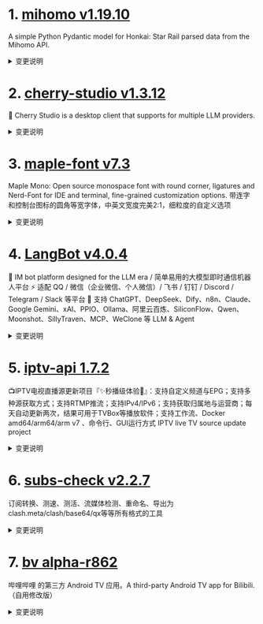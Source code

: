 
# 1. [mihomo v1.19.10](https://github.com/MetaCubeX/mihomo/releases/tag/v1.19.10)  
A simple Python Pydantic model for Honkai: Star Rail parsed data from the Mihomo API.
<details>
<summary>变更说明</summary>

## What's Changed
* The DNS resolution of the overall UDP part has been delayed to the connection initiation stage. It will be triggered only when the IP rule without no-resolve is matched during the rule matching process.
  * For direct and wireguard outbound, the same logic as the TCP part will be followed, that is, when direct-nameserver (or DNS configured by wireguard) exists, the resolution result in the rule matching process will be discarded and the domain name will be re-resolved. This re-resolution logic is only effective for fakeip.
  * For reject and DNS outbound, no resolution is required.
  * For other outbound, resolution will still be performed when the UDP connection is initiated, and the domain name will not be sent directly to the remote server.
* In addition, the memory usage of the UDP part of tun inbound has also been optimized in this version.
* Other incompatible updates are the same as v1.19.6~v1.19.8:
> * For security reasons, all paths appearing in the configuration file will be limited to **workdir** (regardless of whether they are relative or absolute). If there is a specific need, please specify additional safe paths by setting the `SAFE_PATHS` environment variable while ensuring safety. The syntax of this environment variable is the same as the PATH environment variable parsing rules of this operating system (i.e., semicolon-separated under Windows and colon-separated under other systems)
> * For security reasons, the "path" parameter of `/configs` in the restful api has been restricted, and its directory also needs to be in **workdir** or `SAFE_PATHS`.
> * In addition, support for specifying `routing-mark` and `interface-name` for `proxy-groups` has been removed. Please specify the relevant parameters in `proxies` directly.
> * Note: The **workdir** mentioned above is specified by the `-d` parameter when the program is started or the `CLASH_HOME_DIR` environment variable. If neither of the above is specified, the default is:
>   * on Unix systems, `$HOME/.config/mihomo`.
>   * on Windows, `%USERPROFILE%/.config/mihomo`.

## BUG & Fix
* 15eda703 fix: hysteria2 panic 
* 1db89da1 fix: quic sniffer should not replace domain when no valid host is read 
* 213d80c1 fix: quic sniffer should consider skipDomain 
* 33590c40 fix: destination should unmap before find interface 
* 4741ac67 fix: in-port not work with shadowsocks listener 
* 5a21bf36 fix: listener close panic 
* 6c9abe16 fix: vmess listener error 
* d2e255f2 fix: some error in tun 

## Maintenance
* 12e3952b chore: code cleanup 
* 199fb8fd chore: update quic-go to 0.52.0 
* 28c387a9 chore: restore break change in sing-tun 
* 34de62d2 chore: better get localAddr 
* 3ed6ff94 chore: export pipeDeadline 
* 4ed83033 chore: remove confused code 
* 60ae9dce chore: recover log leval for preHandleMetadata 
* 689c58f6 chore: clear dstIP when overrideDest in sniffer 
* 88419cbd chore: better parse remote dst 
* 9e3bf14b chore: handle two interfaces have the same prefix but different address 
* a0c46bb4 chore: remove the redundant layer of udpnat in sing-tun to reduce resource usage when processing udp 
* a1c78812 chore: rebuild udp dns resolve 
* b1d12a15 chore: proxy's ech should fetch from proxy-nameserver 
* c0f452b5 chore: more unmap for 4in6 address 
* ef3d7e4d chore: remove unneeded dns resolve when proxydialer dial udp 

**Full Changelog**: 
  

</details>

# 2. [cherry-studio v1.3.12](https://github.com/CherryHQ/cherry-studio/releases/tag/v1.3.12)  
🍒 Cherry Studio is a desktop client that supports for multiple LLM providers.
<details>
<summary>变更说明</summary>

## What's Changed
* fix: floating-sidebar header sticky  
* chore: add dependabot  
* fix: improve multi-select functionality in Messages and SelectionBox  
* feat: add disable MCP server functionality and update translations  
* fix: handle optional usage properties in AnthropicProvider  
* fix: ensure args are an array in AddMcpServerModal and MCPService com…  
* fix: update dimensions handling in KnowledgeBaseParams  
* fix: MessageMenubar copy uses latest content  
* refactor(CodeTool): use hook for codeblock tools rather than context  
* fix：修复DMXAPI文字生成画bug  
* feat: enhance citation handling in message export functionality  
* fix: enhance ExportService to support nested bold and italic formatting  
* fix: enhance web search recognization in AI providers  
* fix: escape special characters in search pattern for improved filtering  
* feat: throttle updateTranslationBlock dispatch for improved performance  
* Fix Chinese input issue in AddProviderPopup  
* chore: remove postinstall script from package.json  
* feat: improve header styling in CustomCollapse component  
* fix: return value from appUpdater.checkForUpdates in IPC handler  
* fix: update popup content to improve user interaction in MessageGroup  
* fix: 修复Nutstore设置中的自动同步状态和错误消息内容  
* chore: update electron configuration and add debug script  
* Feat: Supports sorting of textarea function buttons by dragging  

## New Contributors
*  made their first contribution in 

**Full Changelog**:   

</details>

# 3. [maple-font v7.3](https://github.com/subframe7536/maple-font/releases/tag/v7.3)  
Maple Mono: Open source monospace font with round corner, ligatures and Nerd-Font for IDE and terminal, fine-grained customization options. 带连字和控制台图标的圆角等宽字体，中英文宽度完美2:1，细粒度的自定义选项
<details>
<summary>变更说明</summary>

## Changelog

### Notable Features

- Fira Code like infinite equal arrow / hyphen arrow / asciitilde / numbersigns  (single glyph only)
!

- Freeze OpenType features in browser: Go to  and click "custom build" button
!

### Other changes

- Fix italic `equal.superior` position 
- Fix glyph height of `F` / `m`
- Fira Code style `&` in cv65 
- Alternative `>=` and `<=` in cv64  
- Fix `=~` / `!~` component order
- Split pipe ligatures (`|>` / `<|>`... )
- Build script bugs fixed
- Add scale factor support for CN / JP glyphs
- Exit when fail to decode config file 
- Mark as not monospace when run with `--cn-narrow` or `"cn.narrow": true` 
- Add flag to force the use of Nerd Font Patcher, fix ci
- Report and add missing nerd font icon  
- Add `--nf-mono` flag

### Blog



## Download

 | 

If you want to get the font that similar to `JetBrains Mono`, please download the "Normal-Ligature" or "Normal-No-Ligature"

如果你想用的是和 `JetBrains Mono` 相近的字体，请下载 "Normal-Ligature" 或者 "Normal-No-Ligature"

If you don't want to choose, please download 

懒人首选下载

| Format   | Ligature (default)                                                                                     | No-Ligature                                                                                                | Normal-Ligature                                                                                                    | Normal-No-Ligature                                                                                                     |
| -------- | ------------------------------------------------------------------------------------------------------ | ---------------------------------------------------------------------------------------------------------- | ------------------------------------------------------------------------------------------------------------------ | ---------------------------------------------------------------------------------------------------------------------- |
| Variable |                                                      |                                                        |                                                            |                                                              |
| TTF      |       |       |       |       |
| OTF      |                                                           |                                                             |                                                                 |                                                                   |
| WOFF2    |                                                         |                                                           |                                                               |                                                                 |
| NF       |         |         |         |         |
| CN       |         |         |         |         |
| NF-CN    |   |   |   |   |  

</details>

# 4. [LangBot v4.0.4](https://github.com/RockChinQ/LangBot/releases/tag/v4.0.4)  
🤩 IM bot platform designed for the LLM era / 简单易用的大模型即时通信机器人平台 ⚡️ 适配 QQ / 微信（企业微信、个人微信）/ 飞书 / 钉钉 / Discord / Telegram / Slack 等平台 🧩 支持 ChatGPT、DeepSeek、Dify、n8n、Claude、Google Gemini、xAI、PPIO、Ollama、阿里云百炼、SiliconFlow、Qwen、Moonshot、SillyTraven、MCP、WeClone 等 LLM & Agent
<details>
<summary>变更说明</summary>

## What's Changed
* fix: lru bug in t2i   
* Bugfix  
* feat: event log of bots  

## New Contributors
*  made their first contribution in 

**Full Changelog**:   

</details>

# 5. [iptv-api 1.7.2](https://github.com/Guovin/iptv-api/releases/tag/1.7.2)  
📺IPTV电视直播源更新项目『✨秒播级体验🚀』：支持自定义频道与EPG；支持多种源获取方式；支持RTMP推流；支持IPv4/IPv6；支持获取归属地与运营商；每天自动更新两次，结果可用于TVBox等播放软件；支持工作流、Docker amd64/arm64/arm v7 、命令行、GUI运行方式 IPTV live TV source update project
<details>
<summary>变更说明</summary>

### 2025/5/26

### 🚀 新功能 ###

---

- 新增支持设置`定时更新间隔`，`命令行` `GUI` `Docker`均可实现定时间隔更新，可通过配置`update_interval`设置执行更新任务时间的间隔，默认`12小时`，不作用于工作流，工作流依旧每日`6点与18点`执行更新

### 🌟 优化 ###

---

- 更新频道别名数据，欢迎提供更多别名，参见：💖 

### 🐛 修复 ###

---

- 修复公网推流`APP_HOST`配置应用（）
- 修复部分场景下未开启测速获取结果未保存问题（）
- 修复频道缓存结果`解冻`失败
- 修复部分设备无法打开`GUI`界面

### 🗑️ 移除 ###

---

- 移除Docker`UPDATE_CRON`环境变量，请使用`config/config.ini`文件中`update_interval`参数控制更新时间间隔

<details>
  <summary>English</summary>

### 🚀 New Features ###

---

- Added support for setting `scheduled update interval`. Both `CLI`, `GUI`, and `Docker` now support scheduled interval
  updates. You can set the interval for executing update tasks via the `update_interval` configuration. The default is
  `12 hours`. This does not apply to workflows, which still update daily at
  `6:00 and 18:00`.

### 🌟 Optimization ###

---

- Updated channel alias data. Contributions for more aliases are welcome. See:
  💖 

### 🐛 Bug Fixes ###

---

- Fixed the application of the public streaming APP_HOST configuration 
- Fixed the issue where results were not saved when speed test was not enabled in some scenarios 
- Fixed failure to "unfreeze" channel cache results
- Fixed some devices unable to open the `GUI` interface

### 🗑️ Removal ###

---

- Removed Docker `UPDATE_CRON` environment variable. Please use the `update_interval` parameter in the
  `config/config.ini` file to control the update interval.

</details>  

</details>

# 6. [subs-check v2.2.7](https://github.com/beck-8/subs-check/releases/tag/v2.2.7)  
订阅转换、测速、测活、流媒体检测、重命名、导出为clash.meta/clash/base64/qx等等所有格式的工具
<details>
<summary>变更说明</summary>

## Changelog
* f199e54724ae9942e825336a896b59d6745c2c66 fix: fix authMiddleware error
* 4e968af73f4130c11445ac571b4313c67f0f2769 op: update config.example.yaml
* fcfc49a761856df166a999776f98b6bb8ccc99c6 update sub-store to 2.19.54

  

</details>

# 7. [bv alpha-r862](https://github.com/ldm0206/bv/releases/tag/alpha-r862)  
哔哩哔哩 的第三方 Android TV 应用。A third-party Android TV app for Bilibili. （自用修改版）
<details>
<summary>变更说明</summary>

- Merge branch 'develop' of  into develop (a19daf7)
- 修复部分 h.265 视频无法播放 (a96a220)  

</details>

